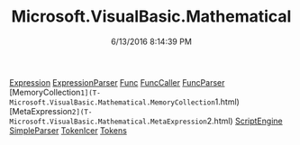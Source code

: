 ﻿---
title: Microsoft.VisualBasic.Mathematical
date: 6/13/2016 8:14:39 PM
---

[Expression](T-Microsoft.VisualBasic.Mathematical.Expression.html)
[ExpressionParser](T-Microsoft.VisualBasic.Mathematical.ExpressionParser.html)
[Func](T-Microsoft.VisualBasic.Mathematical.Func.html)
[FuncCaller](T-Microsoft.VisualBasic.Mathematical.FuncCaller.html)
[FuncParser](T-Microsoft.VisualBasic.Mathematical.FuncParser.html)
[MemoryCollection`1](T-Microsoft.VisualBasic.Mathematical.MemoryCollection`1.html)
[MetaExpression`2](T-Microsoft.VisualBasic.Mathematical.MetaExpression`2.html)
[ScriptEngine](T-Microsoft.VisualBasic.Mathematical.ScriptEngine.html)
[SimpleParser](T-Microsoft.VisualBasic.Mathematical.SimpleParser.html)
[TokenIcer](T-Microsoft.VisualBasic.Mathematical.TokenIcer.html)
[Tokens](T-Microsoft.VisualBasic.Mathematical.Tokens.html)
